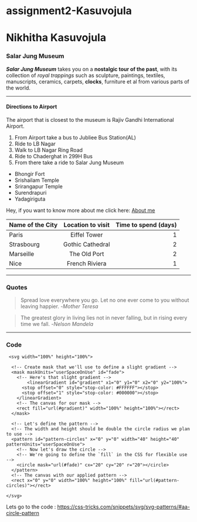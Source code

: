 # assignment2-Kasuvojula
# Nikhitha Kasuvojula
### Salar Jung Museum

***Salar Jung Museum*** takes you on a **nostalgic tour of the past**, with its collection of *royal trappings* such as sculpture, paintings, textiles, manuscripts, ceramics, carpets, **clocks**, furniture et al from various parts of the world.

---

#### Directions to Airport
The airport that is closest to the museum is Rajiv Gandhi International Airport.

1. From Airport take a bus to Jubliee Bus Station(AL)
2. Ride to LB Nagar
3. Walk to LB Nagar Ring Road
4. Ride to Chaderghat in 299H Bus
5. From there take a ride to Salar Jung Museum
* Bhongir Fort
* Srishailam Temple
* Srirangapur Temple
* Surendrapuri
* Yadagiriguta

Hey, if you want to know more about me click here: [About me](https://github.com/Nikki010101/assignment2-Kasuvojula/blob/ae12283addeea3b709339f26e50b5967570211a9/AboutMe.md)

|Name of the City|Location to visit|Time to spend (days)|
|:---------------|:---------------:|------------:|
|Paris|Eiffel Tower|1|
|Strasbourg|Gothic Cathedral|2|
|Marseille|The Old Port|2|
|Nice|French Riviera|1|

---
### Quotes

> Spread love everywhere you go. Let no one ever come to you without leaving happier. -*Mother Teresa*

> The greatest glory in living lies not in never falling, but in rising every time we fall. -*Nelson Mandela*

---
### Code

```
 <svg width="100%" height="100%">
  
  <!-- Create mask that we'll use to define a slight gradient -->
  <mask maskUnits="userSpaceOnUse" id="fade">
    <!-- Here's that slight gradient -->
     	<linearGradient id="gradient" x1="0" y1="0" x2="0" y2="100%">
      <stop offset="0" style="stop-color: #FFFFFF"></stop>
      <stop offset="1" style="stop-color: #000000"></stop>
    </linearGradient>
    <!-- The canvas for our mask -->
    <rect fill="url(#gradient)" width="100%" height="100%"></rect>
  </mask>
    
  <!-- Let's define the pattern -->
  <!-- The width and height should be double the circle radius we plan to use -->
  <pattern id="pattern-circles" x="0" y="0" width="40" height="40" patternUnits="userSpaceOnUse">
    <!-- Now let's draw the circle -->
    <!-- We're going to define the `fill` in the CSS for flexible use -->
    <circle mask="url(#fade)" cx="20" cy="20" r="20"></circle>
  </pattern>
  <!-- The canvas with our applied pattern -->
  <rect x="0" y="0" width="100%" height="100%" fill="url(#pattern-circles)"></rect>
  
</svg> 
```
Lets go to the code : <https://css-tricks.com/snippets/svg/svg-patterns/#aa-circle-pattern>